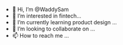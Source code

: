 - 👋 Hi, I’m @WaddySam
- 👀 I’m interested in fintech...
- 🌱 I’m currently learning product design ...
- 💞️ I’m looking to collaborate on ...
- 📫 How to reach me ...

<!---
WaddySam/WaddySam is a ✨ special ✨ repository because its `README.md` (this file) appears on your GitHub profile.
You can click the Preview link to take a look at your changes.
--->
